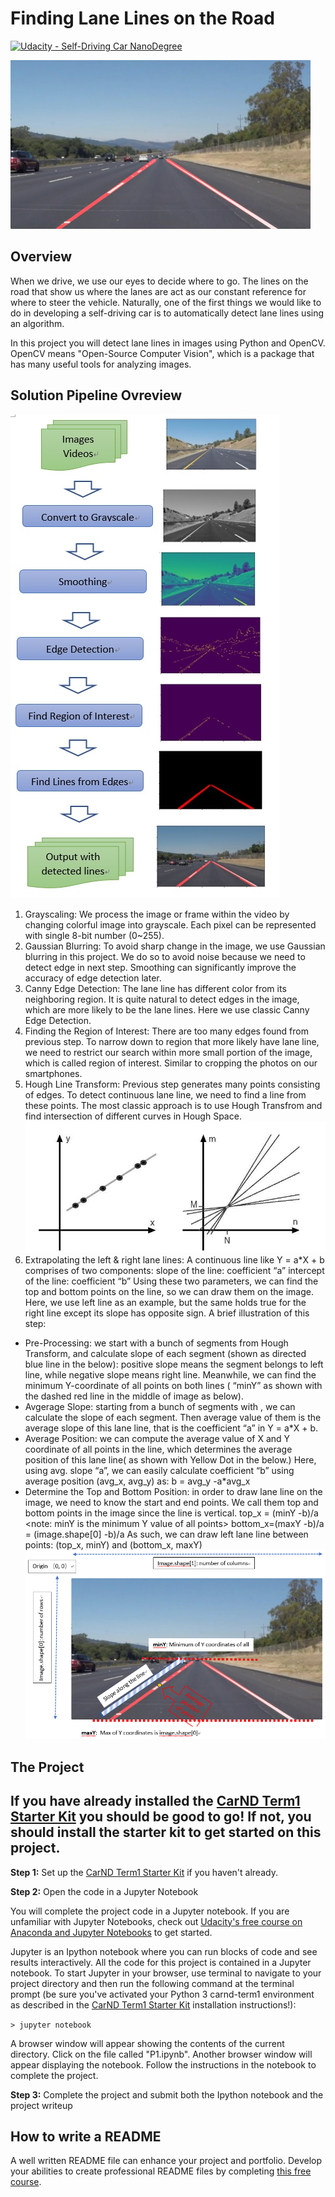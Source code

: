 # **Finding Lane Lines on the Road** 
[![Udacity - Self-Driving Car NanoDegree](https://s3.amazonaws.com/udacity-sdc/github/shield-carnd.svg)](http://www.udacity.com/drive)

<img src="examples/laneLines_thirdPass.jpg" width="480" alt="Combined Image" />

Overview
---

When we drive, we use our eyes to decide where to go.  The lines on the road that show us where the lanes are act as our constant reference for where to steer the vehicle.  Naturally, one of the first things we would like to do in developing a self-driving car is to automatically detect lane lines using an algorithm.

In this project you will detect lane lines in images using Python and OpenCV.  OpenCV means "Open-Source Computer Vision", which is a package that has many useful tools for analyzing images.  

Solution Pipeline Ovreview
---
![Solution Pipeline Overview](https://github.com/SandeepAswathnarayana/self-driving-car-engineer-nd/blob/master/CarND-LaneLines-P1/img/solution%20pipeline%20overview.png)
1. Grayscaling: We process the image or frame within the video by changing colorful image into grayscale. Each pixel can be represented with single 8-bit number (0~255).
2. Gaussian Blurring: To avoid sharp change in the image, we use Gaussian blurring in this project. We do so to avoid noise because we need to detect edge in next step. Smoothing can significantly improve the accuracy of edge detection later.
3. Canny Edge Detection: The lane line has different color from its neighboring region. It is quite natural to detect edges in the image, which are more likely to be the lane lines. Here we use classic Canny Edge Detection.
4. Finding the Region of Interest: There are too many edges found from previous step. To narrow down to region that more likely have lane line, we need to restrict our search within more small portion of the image, which is called region of interest. Similar to cropping the photos on our smartphones.
5. Hough Line Transform: Previous step generates many points consisting of edges. To detect continuous lane line, we need to find a line from these points. The most classic approach is to use Hough Transfrom and find intersection of different curves in Hough Space.
![Hough Line Transform](https://github.com/SandeepAswathnarayana/self-driving-car-engineer-nd/blob/master/CarND-LaneLines-P1/img/hough%20line%20transform.jpg)
6. Extrapolating the left & right lane lines: A continuous line like Y = a*X + b comprises of two components:
slope of the line: coefficient “a”
intercept of the line: coefficient “b”
Using these two parameters, we can find the top and bottom points on the line, so we can draw them on the image. Here, we use left line as an example, but the same holds true for the right line except its slope has opposite sign.
A brief illustration of this step:
- Pre-Processing: we start with a bunch of segments from Hough Transform, and calculate slope of each segment (shown as directed blue line in the below): positive slope means the segment belongs to left line, while negative slope means right line. Meanwhile, we can find the minimum Y-coordinate of all points on both lines ( “minY” as shown with the dashed red line in the middle of image as below).
- Avgerage Slope: starting from a bunch of segments with , we can calculate the slope of each segment. Then average value of them is the average slope of this lane line, that is the coefficient “a” in Y = a*X + b.
- Average Position: we can compute the average value of X and Y coordinate of all points in the line, which determines the average position of this lane line( as shown with Yellow Dot in the below.)
Here, using avg. slope “a”, we can easily calculate coefficient “b” using average position (avg_x, avg_y) as: b = avg_y -a*avg_x
- Determine the Top and Bottom Position: in order to draw lane line on the image, we need to know the start and end points. We call them top and bottom points in the image since the line is vertical.
top_x = (minY -b)/a <note: minY is the minimum Y value of all points>
bottom_x=(maxY -b)/a = (image.shape[0] -b)/a
As such, we can draw left lane line between points:
(top_x, minY) and (bottom_x, maxY)
![Extrapolation of lane lines](https://github.com/SandeepAswathnarayana/self-driving-car-engineer-nd/blob/master/CarND-LaneLines-P1/img/extrapolating%20lines.png)

The Project
---

## If you have already installed the [CarND Term1 Starter Kit](https://github.com/udacity/CarND-Term1-Starter-Kit/blob/master/README.md) you should be good to go!   If not, you should install the starter kit to get started on this project. ##

**Step 1:** Set up the [CarND Term1 Starter Kit](https://github.com/udacity/CarND-Term1-Starter-Kit/blob/master/README.md) if you haven't already.

**Step 2:** Open the code in a Jupyter Notebook

You will complete the project code in a Jupyter notebook.  If you are unfamiliar with Jupyter Notebooks, check out [Udacity's free course on Anaconda and Jupyter Notebooks](https://classroom.udacity.com/courses/ud1111) to get started.

Jupyter is an Ipython notebook where you can run blocks of code and see results interactively.  All the code for this project is contained in a Jupyter notebook. To start Jupyter in your browser, use terminal to navigate to your project directory and then run the following command at the terminal prompt (be sure you've activated your Python 3 carnd-term1 environment as described in the [CarND Term1 Starter Kit](https://github.com/udacity/CarND-Term1-Starter-Kit/blob/master/README.md) installation instructions!):

`> jupyter notebook`

A browser window will appear showing the contents of the current directory.  Click on the file called "P1.ipynb".  Another browser window will appear displaying the notebook.  Follow the instructions in the notebook to complete the project.  

**Step 3:** Complete the project and submit both the Ipython notebook and the project writeup

## How to write a README
A well written README file can enhance your project and portfolio.  Develop your abilities to create professional README files by completing [this free course](https://www.udacity.com/course/writing-readmes--ud777).

